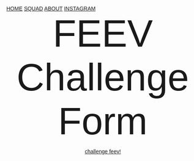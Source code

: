 <!DOCTYPE html>
<html>
<head>
<title>Feev fc</title>
<meta charset="UTF-8">
<meta name="viewport" content="width=device-width, initial-scale=1">
<link rel="stylesheet" href="https://www.w3schools.com/w3css/4/w3.css">
<link rel="stylesheet" href="https://fonts.googleapis.com/css?family=Amatic+SC">
<style>
body, html {height: 100%}
body,h1,h2,h3,h4,h5,h6 {font-family: "Amatic SC", sans-serif}
.menu {display: none}
.bgimg {
  background-repeat: no-repeat;
  background-size: cover;
  background-image: url("bolaaa.jpg");
  min-height: 100%;

}
</style>
</head>
<body>

<!-- Navbar (sit on top) -->
<div class="w3-top w3-hide-small">
  <div class="w3-bar w3-xlarge w3-black w3-opacity w3-hover-opacity-off" id="myNavbar">
    <a href="#" class="w3-bar-item w3-button">HOME</a>
    <a href="#menu" class="w3-bar-item w3-button">SQUAD</a>
    <a href="#about" class="w3-bar-item w3-button">ABOUT</a>
    <a href="https://www.instagram.com/feevskut?utm_source=ig_web_button_share_sheet&igsh=ZDNlZDc0MzIxNw==" class="w3-bar-item w3-button">INSTAGRAM</a>
  </div>
</div>
  
<!-- Header with image -->
<header class="bgimg w3-display-container " id="home">
  <div class="w3-display-bottomleft w3-padding">
    <span class="w3-tag w3-xlarge"></span>
  </div>
  <div class="w3-display-middle w3-center">
    <span class="w3-text-orange" style="font-size:100px" >FEEV </span>
    <span class="w3-text-white w3-hide-small" style="font-size:100px" >Challenge Form</span>
    <p><a href="#menu" class="w3-button w3-xxlarge w3-orange">challenge feev!</a></p>
  </div>
</header>

<!-- Menu Container -->
<div class="w3-container w3-black w3-padding-64 w3-xxlarge" id="menu">
  <div class="w3-content">
  
    <h1 class="w3-center w3-jumbo w3-text-orange" style="margin-bottom:64px">SQUAD LIST</h1>
    <div class="w3-row w3-center w3-border w3-border-dark-grey">
      <a href="javascript:void(0)" onclick="openMenu(event, 'Pizza');" id="myLink">
        <div class="w3-col s4 tablink w3-padding-large w3-hover-red">Full Squad</div>
      </a>
      <a href="javascript:void(0)" onclick="openMenu(event, 'Pasta');">
        <div class="w3-col s4 tablink w3-padding-large w3-hover-red">Line up</div>
      </a>
      <a href="javascript:void(0)" onclick="openMenu(event, 'Starter');">
        <div class="w3-col s4 tablink w3-padding-large w3-hover-red">Challenge Form</div>
      </a>
    </div>

    <div id="Pizza" class="w3-container menu w3-padding-32 w3-white">
      <h1 class="w3-text-black"><b>Center Forward</b> 
      <p class="w3-text-orange">Ivan<br>Dama<br>Farrel<br>Dandy<br></p>
      <hr>
   
      <h1 class="w3-text-black"><b>Midfielder</b> 
      <p class="w3-text-orange">Braven<br>Rizal<br>Gilang<br></p>
      <hr>
      
      
      <h1 class="w3-text-black"><b>Center Back</b> 
        <p class="w3-text-orange">Nopal<br>Rooja<br>Dika<br></p>
        <hr>

        <h1 class="w3-text-black"><b>Goalkeeper</b> 
            <p class="w3-text-orange">Acid<br>Ammar</p>
            <hr> 

      
    </div>

    <div id="Pasta" class="w3-container menu w3-padding-32 w3-white">
      <h1 class="w3-center"><b>FEEV Line Up</b> 
      <br>
      <br>

      <img src="madridsta.png">
      <br>
      <br>
   
      <h1><b>Subtitues</b> 
      <p class="w3-text-orange">Naufal<br>Ivan<br>Dandy<br></p>
      
      
    </div>


    <div id="Starter" class="w3-container menu w3-padding-32 w3-white">
      <h1 class="w3-center"><b>Challenge Form</b></h1><br>
     
      <form>
      <p> 
        <label>Isi Email :</label>     
        <input type="email" name="name" placeholder="Your Email.."/>
        </p>
    
    <p> 
    <label>Isi Nama :</label>     
    <input type="text" name="name" placeholder="your name.."/>
    </p>
    <p> 
    <label>No Telp :</label>     
    <input type="text" name="name" placeholder="No.Telepon.."/>
    </p>

    <p> 
        <label>Tanggal Main (sesuai persetujuan) :</label>     
        <input type="datetime-local" placeholder="Isi Request Tanggal.."/>
        </p>

        <p>   
            <input type="submit" name="submit" value="Submit!"/>
            </p>
    

    </form>    

    </div><br>

  </div>
</div>

<!-- About Container -->
<div class="w3-container w3-padding-64 w3-orange  w3-xlarge" id="about">
  <div class="w3-content">
    <h1 class="w3-center w3-jumbo" style="margin-bottom:64px">About</h1>
    <p>anjing</p>
    
   
    
   
        <p class="w3-center"></p>
      </div>
    </div>
    
  </div>
</div>



<script>
// Tabbed Menu
function openMenu(evt, menuName) {
  var i, x, tablinks;
  x = document.getElementsByClassName("menu");
  for (i = 0; i < x.length; i++) {
     x[i].style.display = "none";
  }
  tablinks = document.getElementsByClassName("tablink");
  for (i = 0; i < x.length; i++) {
     tablinks[i].className = tablinks[i].className.replace(" w3-red", "");
  }
  document.getElementById(menuName).style.display = "block";
  evt.currentTarget.firstElementChild.className += " w3-red";
}
document.getElementById("myLink").click();
</script>

</body>
</html>
